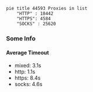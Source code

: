 
```mermaid
pie title 44593 Proxies in list
    "HTTP" : 18442
    "HTTPS": 4584
    "SOCKS" : 25620
```

### Some Info
#### Average Timeout

- mixed: 3.1s
- http: 1.1s
- https: 8.4s
- socks: 4.6s